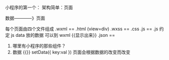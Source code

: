 小程序的第一个：
架构简单：页面


数据————》页面

每个页面由四个文件组成
.wxml == .html  (view=div)
.wxss == .css
.js   == .js
约定  js data 放的数据 可以到 wxml  {{显示出来}}
.json == 

1. 哪里有小程序的那些组件？
2. 数据
{{}}
setData({
    key:val
})
    页面会根据数据的改变而改变